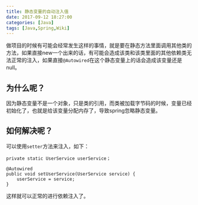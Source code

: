 ```yaml
---
title: 静态变量的自动注入值
date: 2017-09-12 18:27:00
categories: [Java]
tags: [Java,Spring,Wiki]
---
```


做项目的时候有可能会经常发生这样的事情，就是要在静态方法里面调用其他类的方法，如果直接new一个出来的话，有可能会造成该类和该类里面的其他依赖类无法正常的注入，如果直接`@Autowired`在这个静态变量上的话会造成该变量还是null。

## 为什么呢？

因为静态变量不是一个对象，只是类的引用，而类被加载字节码的时候，变量已经初始化了，也就是给该变量分配内存了，导致spring忽略静态变量。

## 如何解决呢？
可以使用`setter`方法来注入，如下：
```{java}
private static UserService userService；

@Autowired  
public void setUserService(UserService service) {  
    userService = service;  
} 
```

这样就可以正常的进行依赖注入了。

